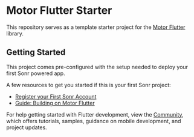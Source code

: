 # Motor Flutter Starter

This repository serves as a template starter project for the [Motor Flutter](https://github.com/sonr-io/motor-flutter) library.

## Getting Started

This project comes pre-configured with the setup needed to deploy your first Sonr powered app.

A few resources to get you started if this is your first Sonr project:

- [Register your First Sonr Account](https://www.sonr.dev/docs/guides/auth/register)
- [Guide: Building on Motor Flutter](https://www.sonr.dev/blog/first-app-in-motor-flutter)

For help getting started with Flutter development, view the
[Community](https://community.sonr.io/), which offers tutorials,
samples, guidance on mobile development, and project updates.
